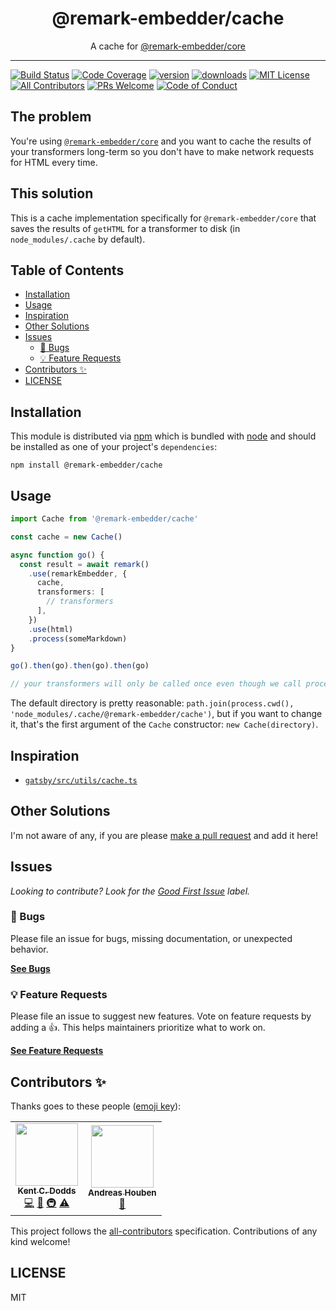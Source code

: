 <div align="center">
<h1>@remark-embedder/cache</h1>

<p>A cache for <a href="https://github.com/remark-embedder/core">@remark-embedder/core</a></p>
</div>

---

<!-- prettier-ignore-start -->
[![Build Status][build-badge]][build]
[![Code Coverage][coverage-badge]][coverage]
[![version][version-badge]][package]
[![downloads][downloads-badge]][npmtrends]
[![MIT License][license-badge]][license]
[![All Contributors][all-contributors-badge]](#contributors-)
[![PRs Welcome][prs-badge]][prs]
[![Code of Conduct][coc-badge]][coc]
<!-- prettier-ignore-end -->

## The problem

You're using [`@remark-embedder/core`](https://github.com/remark-embedder/core)
and you want to cache the results of your transformers long-term so you don't
have to make network requests for HTML every time.

## This solution

This is a cache implementation specifically for `@remark-embedder/core` that
saves the results of `getHTML` for a transformer to disk (in
`node_modules/.cache` by default).

## Table of Contents

<!-- START doctoc generated TOC please keep comment here to allow auto update -->
<!-- DON'T EDIT THIS SECTION, INSTEAD RE-RUN doctoc TO UPDATE -->

- [Installation](#installation)
- [Usage](#usage)
- [Inspiration](#inspiration)
- [Other Solutions](#other-solutions)
- [Issues](#issues)
  - [🐛 Bugs](#-bugs)
  - [💡 Feature Requests](#-feature-requests)
- [Contributors ✨](#contributors-)
- [LICENSE](#license)

<!-- END doctoc generated TOC please keep comment here to allow auto update -->

## Installation

This module is distributed via [npm][npm] which is bundled with [node][node] and
should be installed as one of your project's `dependencies`:

```
npm install @remark-embedder/cache
```

## Usage

```typescript
import Cache from '@remark-embedder/cache'

const cache = new Cache()

async function go() {
  const result = await remark()
    .use(remarkEmbedder, {
      cache,
      transformers: [
        // transformers
      ],
    })
    .use(html)
    .process(someMarkdown)
}

go().then(go).then(go).then(go)

// your transformers will only be called once even though we call process 4 times.
```

The default directory is pretty reasonable:
`path.join(process.cwd(), 'node_modules/.cache/@remark-embedder/cache')`, but if
you want to change it, that's the first argument of the `Cache` constructor:
`new Cache(directory)`.

## Inspiration

- [`gatsby/src/utils/cache.ts`](https://github.com/gatsbyjs/gatsby/blob/10dfe011c368e28e8de19f0f5569748ebb9a6bc3/packages/gatsby/src/utils/cache.ts)

## Other Solutions

I'm not aware of any, if you are please [make a pull request][prs] and add it
here!

## Issues

_Looking to contribute? Look for the [Good First Issue][good-first-issue]
label._

### 🐛 Bugs

Please file an issue for bugs, missing documentation, or unexpected behavior.

[**See Bugs**][bugs]

### 💡 Feature Requests

Please file an issue to suggest new features. Vote on feature requests by adding
a 👍. This helps maintainers prioritize what to work on.

[**See Feature Requests**][requests]

## Contributors ✨

Thanks goes to these people ([emoji key][emojis]):

<!-- ALL-CONTRIBUTORS-LIST:START - Do not remove or modify this section -->
<!-- prettier-ignore-start -->
<!-- markdownlint-disable -->
<table>
  <tr>
    <td align="center"><a href="https://kentcdodds.com"><img src="https://avatars.githubusercontent.com/u/1500684?v=3" width="100px;" alt=""/><br /><sub><b>Kent C. Dodds</b></sub></a><br /><a href="https://github.com/remark-embedder/cache/commits?author=kentcdodds" title="Code">💻</a> <a href="https://github.com/remark-embedder/cache/commits?author=kentcdodds" title="Documentation">📖</a> <a href="#infra-kentcdodds" title="Infrastructure (Hosting, Build-Tools, etc)">🚇</a> <a href="https://github.com/remark-embedder/cache/commits?author=kentcdodds" title="Tests">⚠️</a></td>
    <td align="center"><a href="https://github.com/andreashouben"><img src="https://avatars3.githubusercontent.com/u/3708288?v=4" width="100px;" alt=""/><br /><sub><b>Andreas Houben</b></sub></a><br /><a href="https://github.com/remark-embedder/cache/commits?author=andreashouben" title="Documentation">📖</a></td>
  </tr>
</table>

<!-- markdownlint-enable -->
<!-- prettier-ignore-end -->
<!-- ALL-CONTRIBUTORS-LIST:END -->

This project follows the [all-contributors][all-contributors] specification.
Contributions of any kind welcome!

## LICENSE

MIT

<!-- prettier-ignore-start -->
[npm]: https://www.npmjs.com
[node]: https://nodejs.org
[build-badge]: https://img.shields.io/github/workflow/status/remark-embedder/cache/validate?logo=github&style=flat-square
[build]: https://github.com/remark-embedder/cache/actions?query=workflow%3Avalidate
[coverage-badge]: https://img.shields.io/codecov/c/github/remark-embedder/cache.svg?style=flat-square
[coverage]: https://codecov.io/github/remark-embedder/cache
[version-badge]: https://img.shields.io/npm/v/@remark-embedder/cache.svg?style=flat-square
[package]: https://www.npmjs.com/package/@remark-embedder/cache
[downloads-badge]: https://img.shields.io/npm/dm/@remark-embedder/cache.svg?style=flat-square
[npmtrends]: https://www.npmtrends.com/@remark-embedder/cache
[license-badge]: https://img.shields.io/npm/l/@remark-embedder/cache.svg?style=flat-square
[license]: https://github.com/remark-embedder/cache/blob/main/LICENSE
[prs-badge]: https://img.shields.io/badge/PRs-welcome-brightgreen.svg?style=flat-square
[prs]: https://makeapullrequest.com
[coc-badge]: https://img.shields.io/badge/code%20of-conduct-ff69b4.svg?style=flat-square
[coc]: https://github.com/remark-embedder/cache/blob/main/CODE_OF_CONDUCT.md
[emojis]: https://github.com/all-contributors/all-contributors#emoji-key
[all-contributors]: https://github.com/all-contributors/all-contributors
[all-contributors-badge]: https://img.shields.io/github/all-contributors/remark-embedder/cache?color=orange&style=flat-square
[bugs]: https://github.com/remark-embedder/cache/issues?utf8=%E2%9C%93&q=is%3Aissue+is%3Aopen+sort%3Acreated-desc+label%3Abug
[requests]: https://github.com/remark-embedder/cache/issues?utf8=%E2%9C%93&q=is%3Aissue+is%3Aopen+sort%3Areactions-%2B1-desc+label%3Aenhancement
[good-first-issue]: https://github.com/remark-embedder/cache/issues?utf8=%E2%9C%93&q=is%3Aissue+is%3Aopen+sort%3Areactions-%2B1-desc+label%3Aenhancement+label%3A%22good+first+issue%22
<!-- prettier-ignore-end -->
